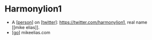 # Harmonylion1

- A [[person]] on [[twitter]]: https://twitter.com/harmonylion1, real name [[mike elias]].
- [[go]] mikeelias.com


[//begin]: # "Autogenerated link references for markdown compatibility"
[person]: person "Person"
[twitter]: twitter "Twitter"
[go]: go "Go"
[//end]: # "Autogenerated link references"